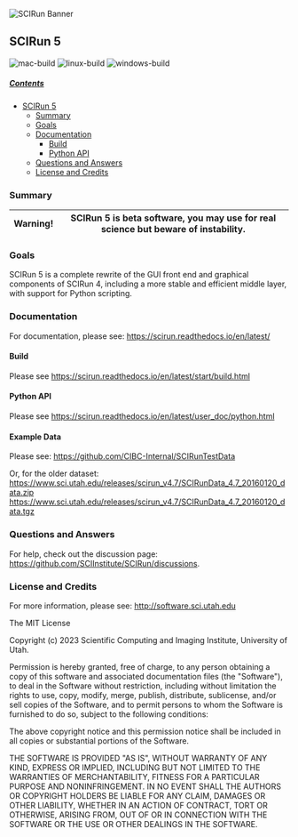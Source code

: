 ![SCIRun Banner](http://www.sci.utah.edu/images/software/SCIRun/scirun.png "")

## SCIRun 5
<!-- https://github.com/SCIInstitute/SCIRun -->

![mac-build](https://github.com/SCIInstitute/SCIRun/workflows/mac-build/badge.svg)
![linux-build](https://github.com/SCIInstitute/SCIRun/workflows/linux-build/badge.svg)
![windows-build](https://github.com/SCIInstitute/SCIRun/workflows/windows-build/badge.svg)
<!-- [![Coverage Status](https://coveralls.io/repos/SCIInstitute/SCIRun/badge.png)](https://coveralls.io/r/SCIInstitute/SCIRun) -->

##### [Contents](#user-content-scirun-5-prototype "generated with DocToc(http://doctoc.herokuapp.com/)")

- [SCIRun 5](#user-content-scirun-5)
	- [Summary](#user-content-summary)
	- [Goals](#user-content-goals)
	- [Documentation](#user-content-documentation)
 	  - [Build](#user-content-build)
 	  - [Python API](#user-content-python-api)
	- [Questions and Answers](#user-content-questions-and-answers)
	- [License and Credits](#user-content-license-and-credits)

### Summary

| Warning! |  SCIRun 5 is beta software, you may use for real science but beware of instability.  |
|:--------:|:-------------------------------------------------------------------------------------:|

### Goals
SCIRun 5 is a complete rewrite of the GUI front end and graphical components of SCIRun 4, including a more stable and
efficient middle layer, with support for Python scripting.

### Documentation
For documentation, please see: https://scirun.readthedocs.io/en/latest/

#### Build
Please see https://scirun.readthedocs.io/en/latest/start/build.html

#### Python API
Please see https://scirun.readthedocs.io/en/latest/user_doc/python.html

#### Example Data
Please see: https://github.com/CIBC-Internal/SCIRunTestData

Or, for the older dataset:
https://www.sci.utah.edu/releases/scirun_v4.7/SCIRunData_4.7_20160120_data.zip
https://www.sci.utah.edu/releases/scirun_v4.7/SCIRunData_4.7_20160120_data.tgz

### Questions and Answers
For help, check out the discussion page: https://github.com/SCIInstitute/SCIRun/discussions.

### License and Credits
  For more information, please see: http://software.sci.utah.edu

  The MIT License

  Copyright (c) 2023 Scientific Computing and Imaging Institute,
  University of Utah.


  Permission is hereby granted, free of charge, to any person obtaining a
  copy of this software and associated documentation files (the "Software"),
  to deal in the Software without restriction, including without limitation
  the rights to use, copy, modify, merge, publish, distribute, sublicense,
  and/or sell copies of the Software, and to permit persons to whom the
  Software is furnished to do so, subject to the following conditions:

  The above copyright notice and this permission notice shall be included
  in all copies or substantial portions of the Software.

  THE SOFTWARE IS PROVIDED "AS IS", WITHOUT WARRANTY OF ANY KIND, EXPRESS
  OR IMPLIED, INCLUDING BUT NOT LIMITED TO THE WARRANTIES OF MERCHANTABILITY,
  FITNESS FOR A PARTICULAR PURPOSE AND NONINFRINGEMENT. IN NO EVENT SHALL
  THE AUTHORS OR COPYRIGHT HOLDERS BE LIABLE FOR ANY CLAIM, DAMAGES OR OTHER
  LIABILITY, WHETHER IN AN ACTION OF CONTRACT, TORT OR OTHERWISE, ARISING
  FROM, OUT OF OR IN CONNECTION WITH THE SOFTWARE OR THE USE OR OTHER
  DEALINGS IN THE SOFTWARE.
